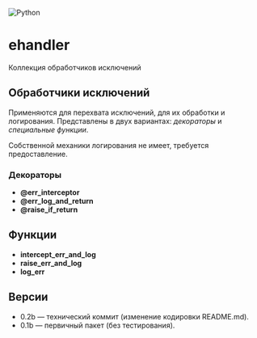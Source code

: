 ![Python](https://img.shields.io/badge/python-3670A0?style=for-the-badge&logo=python&logoColor=ffdd54)

# ehandler
Коллекция обработчиков исключений

## Обработчики исключений

Применяются для перехвата исключений, для их обработки и логирования. 
Представлены в двух вариантах: *декораторы* и *специальные функции*.

Собственной механики логирования не имеет, требуется предоставление.

### Декораторы

* **@err_interceptor**
* **@err_log_and_return**
* **@raise_if_return**

## Функции

* **intercept_err_and_log**
* **raise_err_and_log**
* **log_err**

## Версии

- 0.2b — технический коммит (изменение кодировки README.md).
- 0.1b — первичный пакет (без тестирования).
